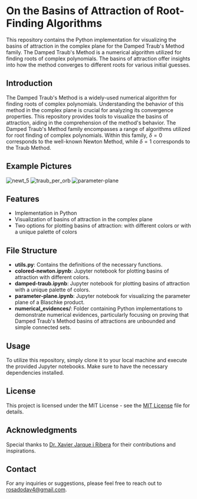 # On the Basins of Attraction of Root-Finding Algorithms

This repository contains the Python implementation for visualizing the basins of attraction in the complex plane for the Damped Traub's Method family. The Damped Traub's Method is a numerical algorithm utilized for finding roots of complex polynomials. The basins of attraction offer insights into how the method converges to different roots for various initial guesses.

## Introduction

The Damped Traub's Method is a widely-used numerical algorithm for finding roots of complex polynomials. Understanding the behavior of this method in the complex plane is crucial for analyzing its convergence properties. This repository provides tools to visualize the basins of attraction, aiding in the comprehension of the method's behavior. The Damped Traub's Method family encompasses a range of algorithms utilized for root finding of complex polynomials. Within this family, $\delta=0$ corresponds to the well-known Newton Method, while $\delta=1$ corresponds to the Traub Method.

## Example Pictures
![newt_5](https://github.com/davidrosado4/damped-Traub-method/assets/114001733/69dced5b-1f06-4dcf-b3ba-862c7be6cadd)
![traub_per_orb](https://github.com/davidrosado4/damped-Traub-method/assets/114001733/1993104c-9617-418b-9737-08c4d59ba268)
![parameter-plane](https://github.com/davidrosado4/damped-Traub-method/assets/114001733/b32efca2-8811-4ef5-a0b2-eac1c50933de)

## Features
- Implementation in Python
- Visualization of basins of attraction in the complex plane
- Two options for plotting basins of attraction: with different colors or with a unique palette of colors

## File Structure
- **utils.py**: Contains the definitions of the necessary functions.
- **colored-newton.ipynb**: Jupyter notebook for plotting basins of attraction with different colors.
- **damped-traub.ipynb**: Jupyter notebook for plotting basins of attraction with a unique palette of colors.
- **parameter-plane.ipynb**: Jupyter notebook for visualizing the parameter plane of a Blaschke product.
- **numerical_evidences/**: Folder containing Python implementations to demonstrate numerical evidences, particularly focusing on proving that Damped Traub's Method basins of attractions are unbounded and simple connected sets.
  
## Usage
To utilize this repository, simply clone it to your local machine and execute the provided Jupyter notebooks. Make sure to have the necessary dependencies installed.

## License
This project is licensed under the MIT License - see the [MIT License](LICENSE) file for details.

## Acknowledgments
Special thanks to [Dr. Xavier Jarque i Ribera](https://mat.ub.edu/departament/professors/jarque-i-ribera-xavier/) for their contributions and inspirations.

## Contact
For any inquiries or suggestions, please feel free to reach out to [rosadodav4@gmail.com](mailto:rosadodav4@gmail.com).
